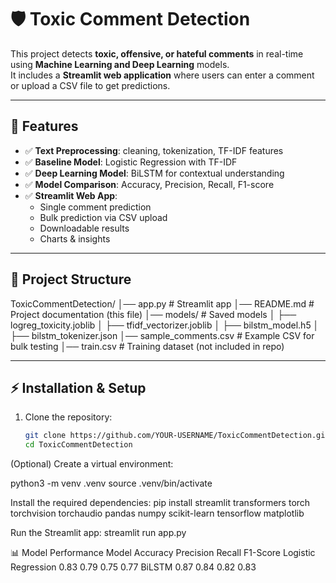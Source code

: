 # 🛡️ Toxic Comment Detection

This project detects **toxic, offensive, or hateful comments** in real-time using **Machine Learning and Deep Learning** models.  
It includes a **Streamlit web application** where users can enter a comment or upload a CSV file to get predictions.

---

## 📌 Features
- ✅ **Text Preprocessing**: cleaning, tokenization, TF-IDF features  
- ✅ **Baseline Model**: Logistic Regression with TF-IDF  
- ✅ **Deep Learning Model**: BiLSTM for contextual understanding  
- ✅ **Model Comparison**: Accuracy, Precision, Recall, F1-score  
- ✅ **Streamlit Web App**:
  - Single comment prediction  
  - Bulk prediction via CSV upload  
  - Downloadable results  
  - Charts & insights  

---

## 📂 Project Structure
ToxicCommentDetection/
│── app.py # Streamlit app
│── README.md # Project documentation (this file)
│── models/ # Saved models
│ ├── logreg_toxicity.joblib
│ ├── tfidf_vectorizer.joblib
│ ├── bilstm_model.h5
│ ├── bilstm_tokenizer.json
│── sample_comments.csv # Example CSV for bulk testing
│── train.csv # Training dataset (not included in repo)


---

## ⚡ Installation & Setup

1. Clone the repository:
   ```bash
   git clone https://github.com/YOUR-USERNAME/ToxicCommentDetection.git
   cd ToxicCommentDetection


(Optional) Create a virtual environment:

python3 -m venv .venv
source .venv/bin/activate


Install the required dependencies:
pip install streamlit transformers torch torchvision torchaudio pandas numpy scikit-learn tensorflow matplotlib


Run the Streamlit app:
streamlit run app.py

📊 Model Performance
Model	             Accuracy	    Precision	Recall	F1-Score
Logistic Regression	0.83	    0.79	        0.75	0.77
BiLSTM            	0.87	    0.84	        0.82	0.83
